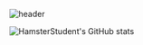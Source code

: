 ![header](https://capsule-render.vercel.app/api?type=Waving&color=auto&height=300&section=header&text=Hamster_Student&fontSize=90)

![HamsterStudent's GitHub stats](https://github-readme-stats.vercel.app/api?username=HamsterStudent&show_icons=true&theme=shadow_green)
<!--
**HamsterStudent/HamsterStudent** is a ✨ _special_ ✨ repository because its `README.md` (this file) appears on your GitHub profile.

Here are some ideas to get you started:

- 🔭 I’m currently working on ...
- 🌱 I’m currently learning ...
- 👯 I’m looking to collaborate on ...
- 🤔 I’m looking for help with ...
- 💬 Ask me about ...
- 📫 How to reach me: ...
- 😄 Pronouns: ...
- ⚡ Fun fact: ...
-->
